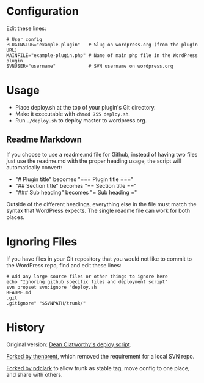 # Configuration

Edit these lines:

    # User config
    PLUGINSLUG="example-plugin"   # Slug on wordpress.org (from the plugin URL)
    MAINFILE="example-plugin.php" # Name of main php file in the WordPress plugin
    SVNUSER="username"            # SVN username on wordpress.org

# Usage

* Place deploy.sh at the top of your plugin's Git directory.
* Make it executable with `chmod 755 deploy.sh`.
* Run `./deploy.sh` to deploy master to wordpress.org.

## Readme Markdown

If you choose to use a readme.md file for Github, instead of having two files just use the readme.md with the proper heading usage, the script will automatically convert:

* "# Plugin title" becomes "=== Plugin title ==="
* "## Section title" becomes "== Section title =="
* "### Sub heading" becomes "= Sub heading ="

Outside of the different headings, everything else in the file must match the syntax that WordPress expects. The single readme file can work for both places.

# Ignoring Files

If you have files in your Git repository that you would not like to commit to the WordPress repo, find and edit these lines:

    # Add any large source files or other things to ignore here
    echo "Ignoring github specific files and deployment script"
    svn propset svn:ignore "deploy.sh
    README.md
    .git
    .gitignore" "$SVNPATH/trunk/"

# History

Original version: [Dean Clatworthy's deploy script](https://github.com/deanc/wordpress-plugin-git-svn).

[Forked by thenbrent](http://thereforei.am/2011/04/21/git-to-svn-automated-wordpress-plugin-deployment/), which removed the requirement for a local SVN repo.

[Forked by pdclark](https://github.com/pdclark/deploy-plugin-to-wordpress-dot-org) to allow trunk as stable tag, move config to one place, and share with others.